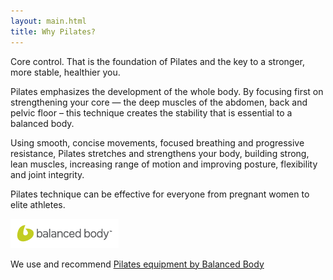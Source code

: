 ```yaml
---
layout: main.html
title: Why Pilates?
---
```

Core control. That is the foundation of Pilates and the key to a stronger, more stable, healthier you.

Pilates emphasizes the development of the whole body. By focusing first on strengthening your core — the deep muscles of the abdomen, back and pelvic floor – this technique creates the stability that is essential to a balanced body.

Using smooth, concise movements, focused breathing and progressive resistance, Pilates stretches and strengthens your body, building strong, lean muscles, increasing range of motion and improving posture, flexibility and joint integrity.

Pilates technique can be effective for everyone from pregnant women to elite athletes.

[![Balanced Body](/images/Balanced-Body-logo.gif)](http://www.pilates.com)

We use and recommend [Pilates equipment by Balanced Body](http://www.pilates.com)

